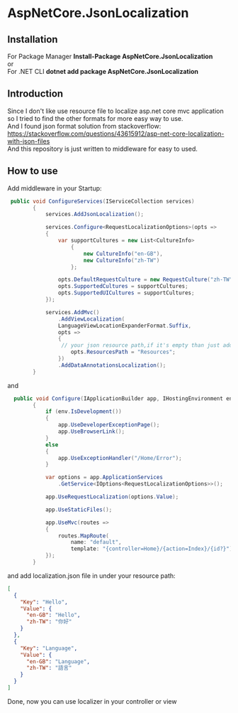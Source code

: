 # AspNetCore.JsonLocalization

## Installation

For Package Manager  <strong>Install-Package AspNetCore.JsonLocalization </strong>
<br/>
or
<br/>
For .NET CLI  <strong>dotnet add package AspNetCore.JsonLocalization</strong>

## Introduction

Since I don't like use resource file to localize asp.net core mvc application 
<br/>
so I tried to find the other formats for more easy way to use.
<br/>
And I found json format solution from stackoverflow:
<br/>
https://stackoverflow.com/questions/43615912/asp-net-core-localization-with-json-files
<br/>
And this repository is just written to middleware for easy to used.

## How to use

Add middleware in your Startup:

```c#
 public void ConfigureServices(IServiceCollection services)
        {
            services.AddJsonLocalization();

            services.Configure<RequestLocalizationOptions>(opts =>
            {
                var supportCultures = new List<CultureInfo>
                    {
                        new CultureInfo("en-GB"),
                        new CultureInfo("zh-TW")
                    };

                opts.DefaultRequestCulture = new RequestCulture("zh-TW");
                opts.SupportedCultures = supportCultures;
                opts.SupportedUICultures = supportCultures;
            });

            services.AddMvc()
                .AddViewLocalization(
                LanguageViewLocationExpanderFormat.Suffix,
                opts =>
                {
                 // your json resource path,if it's empty than just add localization.json under your project;otherwise, add localization.json under your resource path
                    opts.ResourcesPath = "Resources"; 
                })
                .AddDataAnnotationsLocalization();
        }

```

and 
```c#
  public void Configure(IApplicationBuilder app, IHostingEnvironment env)
        {
            if (env.IsDevelopment())
            {
                app.UseDeveloperExceptionPage();
                app.UseBrowserLink();
            }
            else
            {
                app.UseExceptionHandler("/Home/Error");
            }

            var options = app.ApplicationServices
                .GetService<IOptions<RequestLocalizationOptions>>();

            app.UseRequestLocalization(options.Value);

            app.UseStaticFiles();

            app.UseMvc(routes =>
            {
                routes.MapRoute(
                    name: "default",
                    template: "{controller=Home}/{action=Index}/{id?}");
            });
        }
```

and add localization.json file in under your resource path:

```json 
[
  {
    "Key": "Hello",
    "Value": {
      "en-GB": "Hello",
      "zh-TW": "你好"
    }
  },
  {
    "Key": "Language",
    "Value": {
      "en-GB": "Language",
      "zh-TW": "語言"
    }
  }
]
```

Done, now you can use localizer in your controller or view
